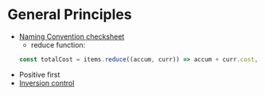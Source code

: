 # General Principles

- [Naming Convention checksheet](https://github.com/kettanaito/naming-cheatsheet)
  - reduce function:  
  ```ts
  const totalCost = items.reduce((accum, curr)) => accum + curr.cost, 0);
  ```
- Positive first
- [Inversion control](https://kentcdodds.com/blog/inversion-of-control)
